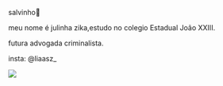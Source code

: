 salvinho🤙

meu nome é julinha zika,estudo no colegio Estadual João XXIII. 

futura advogada criminalista.

insta: @liaasz_ 

![](https://media.tenor.com/sV-O8FvCT6UAAAAi/emoji-grin.gif)





                                                              
